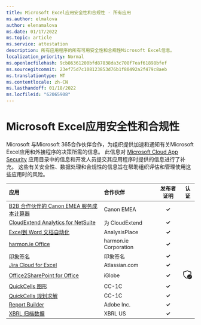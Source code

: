 ```yaml
---
title: Microsoft Excel应用安全性和合规性 - 所有应用
ms.author: elmalova
author: elenamalova
ms.date: 01/17/2022
ms.topic: article
ms.service: attestation
description: 所有应用程序的所有可用安全性和合规性Microsoft Excel信息。
localization_priority: Normal
ms.openlocfilehash: 9cb86361200bfd87838da3c708f7eaf61898bfef
ms.sourcegitcommit: 23ef75d7c108123853d76b1f80492a2f479c8aeb
ms.translationtype: MT
ms.contentlocale: zh-CN
ms.lasthandoff: 01/18/2022
ms.locfileid: "62065908"
---
```

# <a name="microsoft-excel-apps-security-and-compliance"></a>Microsoft Excel应用安全性和合规性

Microsoft 与Microsoft 365合作伙伴合作，为组织提供加速和通知有关Microsoft Excel应用和外接程序的决策所需的信息。 此信息对 [Microsoft Cloud App Security](https://www.microsoft.com/en-us/enterprise-mobility-security/cloud-app-security) 应用目录中的信息和开发人员提交其应用程序时提供的信息进行了补充。 这些有关安全性、数据处理和合规性的信息旨在帮助组织评估和管理使用这些应用时的风险。

| **应用** | **合作伙伴** | **发布者证明** | **认证** |
|:--------|:------------|:----------------------:|:-------------:|
| [B2B 合作伙伴的 Canon EMEA 服务成本计算器](./canon-emea-service-cost-calculator-for-b2b-partners.md) | Canon EMEA | **✓** |  |
| [CloudExtend Analytics for NetSuite](./celigo-cloudextend-analytics-for-netsuite.md) | 为 CloudExtend | **✓** |  |
| [Excel到 Word 文档自动化](./analysisplace-excel-to-word-document-automation.md) | AnalysisPlace | **✓** |  |
| [harmon.ie Office](./harmonie-corporation-for-office.md) | harmon.ie Corporation | **✓** |  |
| [印象签名](./impression-signatures.md) | 印象签名 | **✓** |  |
| [Jira Cloud for Excel](./atlassiancom-jira-cloud-for-excel.md) | Atlassian.com | **✓** |  |
| [Office2SharePoint for Office](./iglobe-office2sharepoint-for-office.md) | iGlobe | **✓** | <img alt="Certified application badge" src="../media/certified-badge.png" height="25" width="25" /> |
| [QuickCells 图形](./cc-1c-quickcells-graphs.md) | CC-1C | **✓** |  |
| [QuickCells 规划求解](./cc-1c-quickcells-solvers.md) | CC-1C | **✓** |  |
| [Report Builder](./adobe-inc-report-builder.md) | Adobe Inc. | **✓** |  |
| [XBRL 归档数据](./xbrl-us-filed-data.md) | XBRL US | **✓** |  |
